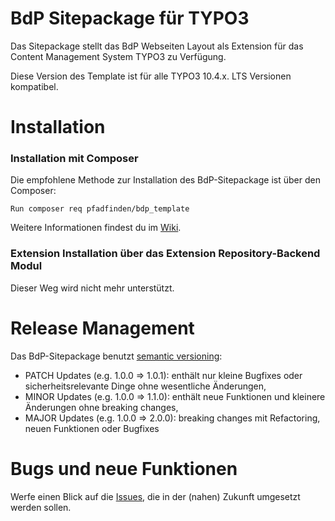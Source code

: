 BdP Sitepackage für TYPO3
==============================================================
Das Sitepackage stellt das BdP Webseiten Layout als Extension für das Content Management System TYPO3 zu Verfügung.

Diese Version des Template ist für alle TYPO3 10.4.x. LTS Versionen kompatibel.

# Installation
### Installation mit Composer

Die empfohlene Methode zur Installation des BdP-Sitepackage ist über den Composer:

    Run composer req pfadfinden/bdp_template

Weitere Informationen findest du im [Wiki](https://github.com/pfadfinden/bdp_template/wiki).

### Extension Installation über das Extension Repository-Backend Modul
Dieser Weg wird nicht mehr unterstützt.

# Release Management
Das BdP-Sitepackage benutzt [semantic versioning](https://semver.org/):

- PATCH Updates (e.g. 1.0.0 => 1.0.1): enthält nur kleine Bugfixes oder sicherheitsrelevante Dinge ohne wesentliche Änderungen,
- MINOR Updates (e.g. 1.0.0 => 1.1.0): enthält neue Funktionen und kleinere Änderungen  ohne breaking changes,
- MAJOR Updates (e.g. 1.0.0 => 2.0.0): breaking changes mit Refactoring, neuen Funktionen oder Bugfixes

# Bugs und neue Funktionen

Werfe einen Blick auf die [Issues](https://github.com/pfadfinden/bdp_template/issues), die in der (nahen) Zukunft umgesetzt werden sollen.

